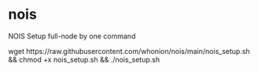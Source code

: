 # nois
NOIS Setup full-node by one command
<p>wget https://raw.githubusercontent.com/whonion/nois/main/nois_setup.sh && chmod +x nois_setup.sh && ./nois_setup.sh</p>
